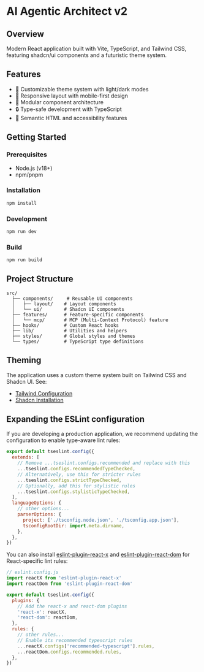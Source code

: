 # AI Agentic Architect v2

## Overview
Modern React application built with Vite, TypeScript, and Tailwind CSS, featuring shadcn/ui components and a futuristic theme system.

## Features
- 🎨 Customizable theme system with light/dark modes
- 📱 Responsive layout with mobile-first design
- 🧩 Modular component architecture
- 🔒 Type-safe development with TypeScript
- 🎯 Semantic HTML and accessibility features

## Getting Started

### Prerequisites
- Node.js (v18+)
- npm/pnpm

### Installation
```bash
npm install
```

### Development
```bash
npm run dev
```

### Build
```bash
npm run build
```

## Project Structure
```
src/
  ├── components/     # Reusable UI components
  │   ├── layout/    # Layout components
  │   └── ui/        # Shadcn UI components
  ├── features/      # Feature-specific components
  │   └── mcp/       # MCP (Multi-Context Protocol) feature
  ├── hooks/         # Custom React hooks
  ├── lib/           # Utilities and helpers
  ├── styles/        # Global styles and themes
  └── types/         # TypeScript type definitions
```

## Theming
The application uses a custom theme system built on Tailwind CSS and Shadcn UI. See:
- [Tailwind Configuration](./docs/tailwind-config.md)
- [Shadcn Installation](./docs/shadcn-install-notes.md)

## Expanding the ESLint configuration

If you are developing a production application, we recommend updating the configuration to enable type-aware lint rules:

```js
export default tseslint.config({
  extends: [
    // Remove ...tseslint.configs.recommended and replace with this
    ...tseslint.configs.recommendedTypeChecked,
    // Alternatively, use this for stricter rules
    ...tseslint.configs.strictTypeChecked,
    // Optionally, add this for stylistic rules
    ...tseslint.configs.stylisticTypeChecked,
  ],
  languageOptions: {
    // other options...
    parserOptions: {
      project: ['./tsconfig.node.json', './tsconfig.app.json'],
      tsconfigRootDir: import.meta.dirname,
    },
  },
})
```

You can also install [eslint-plugin-react-x](https://github.com/Rel1cx/eslint-react/tree/main/packages/plugins/eslint-plugin-react-x) and [eslint-plugin-react-dom](https://github.com/Rel1cx/eslint-react/tree/main/packages/plugins/eslint-plugin-react-dom) for React-specific lint rules:

```js
// eslint.config.js
import reactX from 'eslint-plugin-react-x'
import reactDom from 'eslint-plugin-react-dom'

export default tseslint.config({
  plugins: {
    // Add the react-x and react-dom plugins
    'react-x': reactX,
    'react-dom': reactDom,
  },
  rules: {
    // other rules...
    // Enable its recommended typescript rules
    ...reactX.configs['recommended-typescript'].rules,
    ...reactDom.configs.recommended.rules,
  },
})
```

